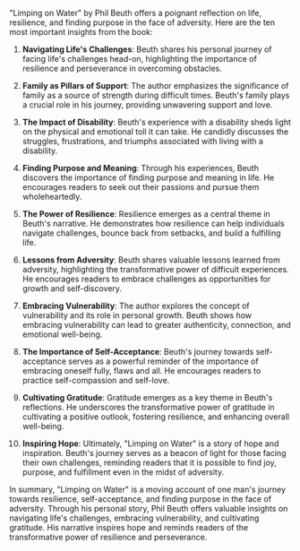 "Limping on Water" by Phil Beuth offers a poignant reflection on life, resilience, and finding purpose in the face of adversity. Here are the ten most important insights from the book:

1. **Navigating Life's Challenges**: Beuth shares his personal journey of facing life's challenges head-on, highlighting the importance of resilience and perseverance in overcoming obstacles.

2. **Family as Pillars of Support**: The author emphasizes the significance of family as a source of strength during difficult times. Beuth's family plays a crucial role in his journey, providing unwavering support and love.

3. **The Impact of Disability**: Beuth's experience with a disability sheds light on the physical and emotional toll it can take. He candidly discusses the struggles, frustrations, and triumphs associated with living with a disability.

4. **Finding Purpose and Meaning**: Through his experiences, Beuth discovers the importance of finding purpose and meaning in life. He encourages readers to seek out their passions and pursue them wholeheartedly.

5. **The Power of Resilience**: Resilience emerges as a central theme in Beuth's narrative. He demonstrates how resilience can help individuals navigate challenges, bounce back from setbacks, and build a fulfilling life.

6. **Lessons from Adversity**: Beuth shares valuable lessons learned from adversity, highlighting the transformative power of difficult experiences. He encourages readers to embrace challenges as opportunities for growth and self-discovery.

7. **Embracing Vulnerability**: The author explores the concept of vulnerability and its role in personal growth. Beuth shows how embracing vulnerability can lead to greater authenticity, connection, and emotional well-being.

8. **The Importance of Self-Acceptance**: Beuth's journey towards self-acceptance serves as a powerful reminder of the importance of embracing oneself fully, flaws and all. He encourages readers to practice self-compassion and self-love.

9. **Cultivating Gratitude**: Gratitude emerges as a key theme in Beuth's reflections. He underscores the transformative power of gratitude in cultivating a positive outlook, fostering resilience, and enhancing overall well-being.

10. **Inspiring Hope**: Ultimately, "Limping on Water" is a story of hope and inspiration. Beuth's journey serves as a beacon of light for those facing their own challenges, reminding readers that it is possible to find joy, purpose, and fulfillment even in the midst of adversity.

In summary, "Limping on Water" is a moving account of one man's journey towards resilience, self-acceptance, and finding purpose in the face of adversity. Through his personal story, Phil Beuth offers valuable insights on navigating life's challenges, embracing vulnerability, and cultivating gratitude. His narrative inspires hope and reminds readers of the transformative power of resilience and perseverance.